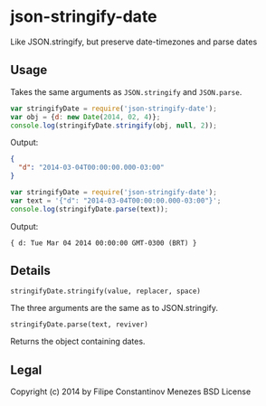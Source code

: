 # json-stringify-date

Like JSON.stringify, but preserve date-timezones and parse dates

## Usage

Takes the same arguments as `JSON.stringify` and `JSON.parse`.

```javascript
var stringifyDate = require('json-stringify-date');
var obj = {d: new Date(2014, 02, 4)};
console.log(stringifyDate.stringify(obj, null, 2));
```

Output:

```json
{
  "d": "2014-03-04T00:00:00.000-03:00"
}
```

```javascript
var stringifyDate = require('json-stringify-date');
var text = '{"d": "2014-03-04T00:00:00.000-03:00"}';
console.log(stringifyDate.parse(text));
```

Output:

```
{ d: Tue Mar 04 2014 00:00:00 GMT-0300 (BRT) }
```

## Details

```
stringifyDate.stringify(value, replacer, space)
```

The three arguments are the same as to JSON.stringify.

```
stringifyDate.parse(text, reviver)
```

Returns the object containing dates.

## Legal

Copyright (c) 2014 by Filipe Constantinov Menezes
BSD License
